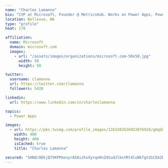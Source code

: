 ```yaml
---
name: "Charles Lamanna"
bio: "CVP at Microsoft, Founder @ MetricsHub. Works on Power Apps, Power Automate, Power Virtual Agent, Common Data Service and Dynamics 365."
location: Bellevue, WA
type: "profile"
heat: 178

affiliation:
  name: Microsoft
  domain: microsoft.com
  images:
    - url: "/assets/images/organizations/microsoft.com-50x50.jpg"
      width: 50
      height: 50

twitter:
  username: clamanna
  url: https://twitter.com/clamanna
  followers: 5428

linkedin:
  url: https://www.linkedin.com/in/charleslamanna

topics:
  - Power Apps

images:
  - url: https://pbs.twimg.com/profile_images/1263202626922876928/g6qGbHZ-_400x400.jpg
    width: 400
    height: 400
    isCached: true
    title: "Charles Lamanna"

secured: "SHNd/ODkjQ7VKPPmxnyrA5AizhxXy+qxRnZ4Su4JlkxYRt4luNkfgtd1CEA2Btr8wSjkm28bH/ZCTEfBs+4HqbPV5dgx8f+RQ8o68Prq38SSeQhbZk5tr/mLmuQHGKMYlbD3GtFae+9IDZy1AI6Wq4LsR7UA9D6v7XFqSWSHIFhGOzVU3xyyMOb+eGgtNhJU5LgGoXIauCVMkusSf95ZmiIMvci+4znCsET0diUAjRnCQXr6hFAAzpCnwd/5okTzq6Rc2JotTXfX5djiwNH3lVHDJALA+vaRoSktNn7pBCtkpuoVMZQ9dkltaycY7G6MDEuEpFbUXFpU3Pzj1Uc3X6YUY1mp/9FazkKUk8pmWRkODRq+vTx2G48yS4L3sVVGZibsXD7NSuuw6xKQ8B/CIbyFU/7iFoZoEN4Yz9M2gV0=;Ws2ebXUw9zzVMTaGj7MbSQ=="
---
```



